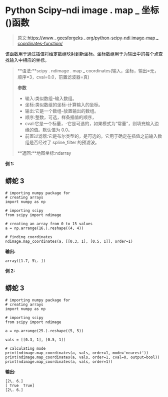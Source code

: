 # Python Scipy–ndi image . map _ 坐标()函数

> 原文:[https://www . geesforgeks . org/python-scipy-ndi image-map _ coordinates-function/](https://www.geeksforgeeks.org/python-scipy-ndimage-map_coordinates-function/)

该函数用于通过插值将给定数组映射到新坐标。坐标数组用于为输出中的每个点查找输入中相应的坐标。

> **语法:**scipy . ndimage . map _ coordinates(输入，坐标，输出=无，顺序=3，cval=0.0，前置滤波器=真)
> 
> **参数**
> 
> *   输入:类似数组–输入数组。
> *   坐标:类似数组的坐标-计算输入的坐标。
> *   输出:它是一个数组–放置输出的数组。
> *   顺序:整数，可选，样条插值的顺序，
> *   cval:它是一个标量，-它是可选的，如果模式为“常量”，则填充输入边缘的值。默认值为 0.0。
> *   前置过滤器:它是布尔类型的，是可选的。它用于确定在插值之前输入数组是否经过了 spline_filter 的预滤波。
> 
> **返回:**地图坐标:ndarray

**例 1:**

## 蟒蛇 3

```
# importing numpy package for
# creating arrays
import numpy as np

# importing scipy
from scipy import ndimage

# creating an array from 0 to 15 values
a = np.arrange(16.).reshape((4, 4))

# finding coordinates
ndimage.map_coordinates(a, [[0.3, 1], [0.5, 1]], order=1)
```

**输出:**

```
array([1.7, 5\. ])
```

**例 2:**

## 蟒蛇 3

```
# importing numpy package for
# creating arrays
import numpy as np

# importing scipy
from scipy import ndimage

a = np.arrange(25.).reshape((5, 5))

vals = [[0.3, 1], [0.5, 1]]

# calculating mode
print(ndimage.map_coordinates(a, vals, order=1, mode='nearest'))
print(ndimage.map_coordinates(a, vals, order=1, cval=0, output=bool))
print(ndimage.map_coordinates(a, vals, order=1))
```

**输出:**

```
[2\. 6.]
[ True  True]
[2\. 6.]
```